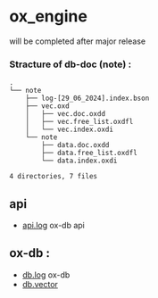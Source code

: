 
# ox_engine


will be completed after major release



### Stracture of db-doc (note) :
```
.
└── note
    ├── log-[29_06_2024].index.bson
    ├── vec.oxd
    │   ├── vec.doc.oxdd
    │   ├── vec.free_list.oxdfl
    │   └── vec.index.oxdi
    └── note
        ├── data.doc.oxdd
        ├── data.free_list.oxdfl
        └── data.index.oxdi

4 directories, 7 files
```


## api
+ [api.log](./api.log.md)  ox-db api 

## ox-db :
+ [db.log](./db.log.md) ox-db
+ [db.vector](./db.vector.md)